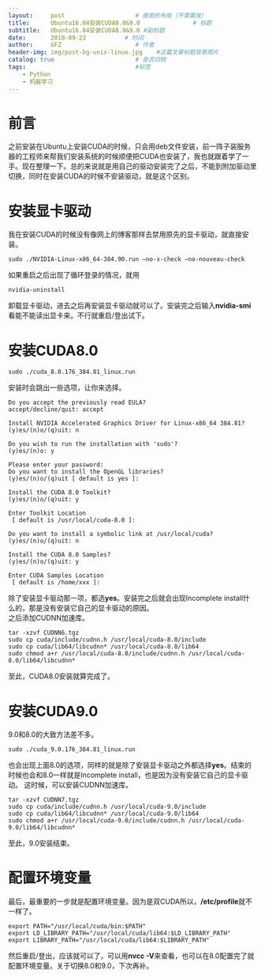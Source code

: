 ```yaml
---
layout:     post                    # 使用的布局（不需要改）
title:      Ubuntu16.04安装CUDA8.0&9.0               # 标题 
subtitle:   Ubuntu16.04安装CUDA8.0&9.0 #副标题
date:       2018-09-23           # 时间
author:     GFZ                     # 作者
header-img: img/post-bg-unix-linux.jpg    #这篇文章标题背景图片
catalog: true                       # 是否归档
tags:                               #标签
    - Python
    - 机器学习
---
```

# 前言
之前安装在Ubuntu上安装CUDA的时候，只会用deb文件安装，前一阵子装服务器的工程师来帮我们安装系统的时候顺便把CUDA也安装了，我也就跟着学了一手。现在整理一下。总的来说就是用自己的驱动安装完了之后，不能到附加驱动里切换，同时在安装CUDA的时候不安装驱动，就是这个区别。
# 安装显卡驱动
我在安装CUDA的时候没有像网上的博客那样去禁用原先的显卡驱动，就直接安装。
```
sudo ./NVIDIA-Linux-x86_64-384.90.run –no-x-check –no-nouveau-check
```
如果重启之后出现了循环登录的情况，就用
```
nvidia-uninstall
```
卸载显卡驱动，进去之后再安装显卡驱动就可以了。安装完之后输入**nvidia-smi**看能不能读出显卡来。不行就重启/登出试下。
# 安装CUDA8.0
```
sudo ./cuda_8.0.176_384.81_linux.run
```
安装时会跳出一些选项，让你来选择。
```
Do you accept the previously read EULA?
accept/decline/quit: accept

Install NVIDIA Accelerated Graphics Driver for Linux-x86_64 384.81?
(y)es/(n)o/(q)uit: n

Do you wish to run the installation with 'sudo'?
(y)es/(n)o: y

Please enter your password: 
Do you want to install the OpenGL libraries?
(y)es/(n)o/(q)uit [ default is yes ]: 

Install the CUDA 8.0 Toolkit?
(y)es/(n)o/(q)uit: y

Enter Toolkit Location
 [ default is /usr/local/cuda-8.0 ]: 

Do you want to install a symbolic link at /usr/local/cuda?
(y)es/(n)o/(q)uit: n 

Install the CUDA 8.0 Samples?
(y)es/(n)o/(q)uit: y

Enter CUDA Samples Location
 [ default is /home/xxx ]: 

```
除了安装显卡驱动那一项，都选**yes**。安装完之后就会出现Incomplete install什么的，那是没有安装它自己的显卡驱动的原因。  
之后添加CUDNN加速库。
```
tar -xzvf CUDNN6.tgz
sudo cp cuda/include/cudnn.h /usr/local/cuda-8.0/include
sudo cp cuda/lib64/libcudnn* /usr/local/cuda-8.0/lib64
sudo chmod a+r /usr/local/cuda-8.0/include/cudnn.h /usr/local/cuda-8.0/lib64/libcudnn*
```
至此，CUDA8.0安装就算完成了。
# 安装CUDA9.0
9.0和8.0的大致方法差不多。
```
sudo ./cuda_9.0.176_384.81_linux.run
```
也会出现上面8.0的选项，同样的就是除了安装显卡驱动之外都选择**yes**。结束的时候也会和8.0一样就是Incomplete install，也是因为没有安装它自己的显卡驱动。
这时候，可以安装CUDNN加速库。
```
tar -xzvf CUDNN7.tgz
sudo cp cuda/include/cudnn.h /usr/local/cuda-9.0/include
sudo cp cuda/lib64/libcudnn* /usr/local/cuda-9.0/lib64
sudo chmod a+r /usr/local/cuda-9.0/include/cudnn.h /usr/local/cuda-9.0/lib64/libcudnn*
```
至此，9.0安装结束。
# 配置环境变量
最后，最重要的一步就是配置环境变量。因为是双CUDA所以，**/etc/profile**就不一样了。
```
export PATH="/usr/local/cuda/bin:$PATH"
export LD_LIBRARY_PATH="/usr/local/cuda/lib64:$LD_LIBRARY_PATH"
export LIBRARY_PATH="/usr/local/cuda/lib64:$LIBRARY_PATH"

```
然后重启/登出，应该就可以了，可以用**nvcc -V**来查看，也可以在8.0配置完了就配置环境变量。关于切换8.0和9.0，下次再补。
